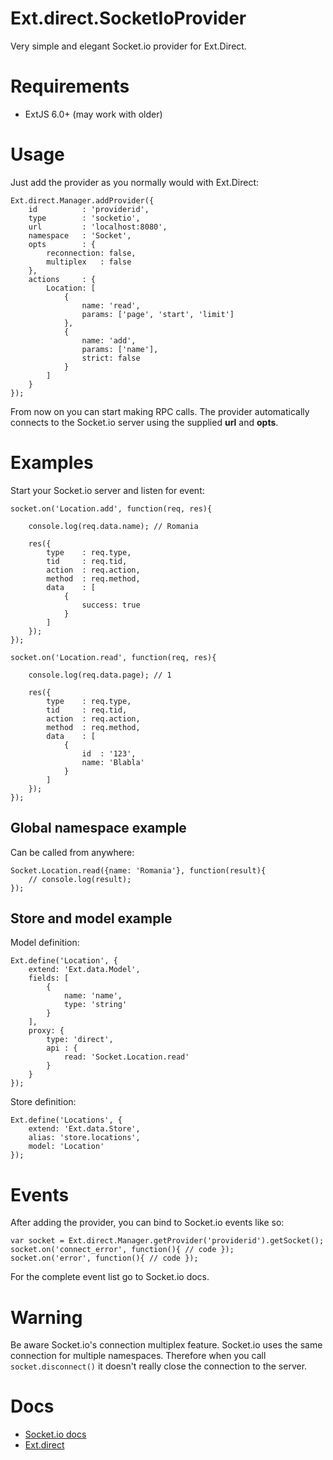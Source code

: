 # Ext.direct.SocketIoProvider
Very simple and elegant Socket.io provider for Ext.Direct.

# Requirements
- ExtJS 6.0+ (may work with older)

# Usage

Just add the provider as you normally would with Ext.Direct:

```
Ext.direct.Manager.addProvider({
    id          : 'providerid',
    type        : 'socketio',
    url         : 'localhost:8080',
    namespace   : 'Socket',
    opts        : {
        reconnection: false,
        multiplex   : false
    },
    actions     : {
        Location: [
            {
                name: 'read',
                params: ['page', 'start', 'limit']
            },
            {
                name: 'add',
                params: ['name'],
                strict: false
            }
        ]
    }
});
```

From now on you can start making RPC calls.
The provider automatically connects to the Socket.io server using the supplied **url** and **opts**.

# Examples

Start your Socket.io server and listen for event:

```
socket.on('Location.add', function(req, res){

    console.log(req.data.name); // Romania

    res({
        type    : req.type,
        tid     : req.tid,
        action  : req.action,
        method  : req.method,
        data    : [
            {
                success: true
            }
        ]
    });
});

socket.on('Location.read', function(req, res){

    console.log(req.data.page); // 1

    res({
        type    : req.type,
        tid     : req.tid,
        action  : req.action,
        method  : req.method,
        data    : [
            {
                id  : '123',
                name: 'Blabla'
            }
        ]
    });
});

```

## Global namespace example

Can be called from anywhere:

```
Socket.Location.read({name: 'Romania'}, function(result){
    // console.log(result);
});
```

## Store and model example

Model definition:

```
Ext.define('Location', {
    extend: 'Ext.data.Model',
    fields: [
        {
            name: 'name',
            type: 'string'
        }
    ],
    proxy: {
        type: 'direct',
        api : {
            read: 'Socket.Location.read'
        }
    }
});
```

Store definition:

```
Ext.define('Locations', {
    extend: 'Ext.data.Store',
    alias: 'store.locations',
    model: 'Location'
});

```

# Events

After adding the provider, you can bind to Socket.io events like so:

```
var socket = Ext.direct.Manager.getProvider('providerid').getSocket();
socket.on('connect_error', function(){ // code });
socket.on('error', function(){ // code });
```

For the complete event list go to Socket.io docs.

# Warning

Be aware Socket.io's connection multiplex feature. Socket.io uses the same connection for multiple namespaces. Therefore when you call `socket.disconnect()` it doesn't really close the connection to the server.

# Docs

- [Socket.io docs](http://socket.io/docs/)
- [Ext.direct](http://docs.sencha.com/extjs/6.0/backend_connectors/direct/specification.html)